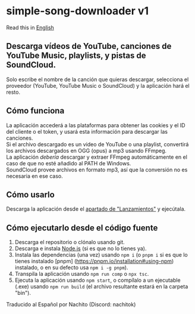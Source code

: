 # simple-song-downloader v1
Read this in [English](../README.md)

## Descarga vídeos de YouTube, canciones de YouTube Music, playlists, y pistas de SoundCloud.

Solo escribe el nombre de la canción que quieras descargar, selecciona el proveedor (YouTube, YouTube Music o SoundCloud) y la aplicación hará el resto.

## Cómo funciona

La aplicación accederá a las plataformas para obtener las cookies y el ID del cliente o el token, y usará esta información para descargar las canciones.\
Si el archivo descargado es un video de YouTube o una playlist, convertirá los archivos descargados en OGG (opus) a mp3 usando FFmpeg.\
La aplicación *debería* descargar y extraer FFmpeg automáticamente en el caso de que no esté añadido al PATH de Windows.\
SoundCloud provee archivos en formato mp3, así que la conversión no es necesaria en ese caso.

## Cómo usarlo

Descarga la aplicación desde el [apartado de "Lanzamientos"](https://github.com/TheBrunoRM/simple-song-downloader/releases/) y ejecútala.

## Cómo ejecutarlo desde el código fuente

1) Descarga el repositorio o clónalo usando git.
2) Descarga e instala [Node.js](https://nodejs.org/) (si es que no lo tienes ya).
3) Instala las dependencias (una vez) usando `npm i` (o `pnpm i` si es que lo tienes instalado [pnpm] (https://pnpm.io/installation#using-npm) instalado, o en su defecto usa `npm i -g pnpm`).
4) Transpila la aplicación usando `npm run comp` o `npx tsc`.
5) Ejecuta la aplicación usando `npm start`, o compílalo a un ejecutable (.exe) usando `npm run build` (el archivo resultante estará en la carpeta "bin").

Traducido al Español por Nachito (Discord: nachitok)